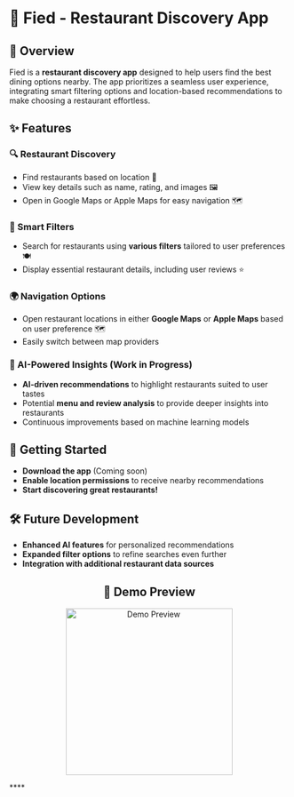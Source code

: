 # 📍 Fied - Restaurant Discovery App

## 📝 Overview
Fied is a **restaurant discovery app** designed to help users find the best dining options nearby. The app prioritizes a seamless user experience, integrating smart filtering options and location-based recommendations to make choosing a restaurant effortless.

## ✨ Features

### 🔍 Restaurant Discovery
- Find restaurants based on location 📍
- View key details such as name, rating, and images 🖼️
- Open in Google Maps or Apple Maps for easy navigation 🗺️

### 🎯 Smart Filters
- Search for restaurants using **various filters** tailored to user preferences 🍽️
- Display essential restaurant details, including user reviews ⭐️

### 🌍 Navigation Options
- Open restaurant locations in either **Google Maps** or **Apple Maps** based on user preference 🗺️
- Easily switch between map providers

### 🤖 AI-Powered Insights (Work in Progress)
- **AI-driven recommendations** to highlight restaurants suited to user tastes
- Potential **menu and review analysis** to provide deeper insights into restaurants
- Continuous improvements based on machine learning models

## 🚀 Getting Started
- **Download the app** (Coming soon)
- **Enable location permissions** to receive nearby recommendations
- **Start discovering great restaurants!**

## 🛠️ Future Development
- **Enhanced AI features** for personalized recommendations
- **Expanded filter options** to refine searches even further
- **Integration with additional restaurant data sources**

<h2 align="center">📱 Demo Preview</h2>

<p align="center">
  <img src="https://github.com/user-attachments/assets/482949ed-db1f-4f69-8b26-18e500483372" alt="Demo Preview" width="300"/>
</p>****
